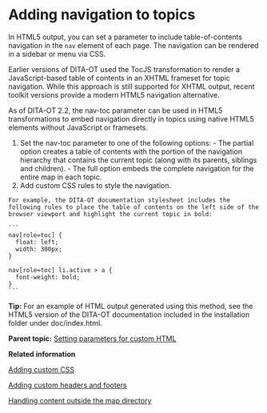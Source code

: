 # Adding navigation to topics

In HTML5 output, you can set a parameter to include table-of-contents navigation in the `nav` element of each page. The navigation can be rendered in a sidebar or menu via CSS.

Earlier versions of DITA-OT used the TocJS transformation to render a JavaScript-based table of contents in an XHTML frameset for topic navigation. While this approach is still supported for XHTML output, recent toolkit versions provide a modern HTML5 navigation alternative.

As of DITA-OT 2.2, the nav-toc parameter can be used in HTML5 transformations to embed navigation directly in topics using native HTML5 elements without JavaScript or framesets.

1.   Set the nav-toc parameter to one of the following options: 
    -   The partial option creates a table of contents with the portion of the navigation hierarchy that contains the current topic \(along with its parents, siblings and children\).
    -   The full option embeds the complete navigation for the entire map in each topic.
2.   Add custom CSS rules to style the navigation. 

    For example, the DITA-OT documentation stylesheet includes the following rules to place the table of contents on the left side of the browser viewport and highlight the current topic in bold:

    ```
    nav[role=toc] {
      float: left;
      width: 300px;
    }
    
    nav[role=toc] li.active > a {
      font-weight: bold;
    }
    ```


**Tip:** For an example of HTML output generated using this method, see the HTML5 version of the DITA-OT documentation included in the installation folder under doc/index.html.

**Parent topic:** [Setting parameters for custom HTML](../topics/html-customization-parameters.md)

**Related information**  


[Adding custom CSS](../topics/html-customization-css.md)

[Adding custom headers and footers](../topics/html-customization-header.md)

[Handling content outside the map directory](../parameters/generate-copy-outer.md)

